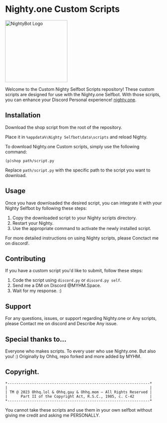# Nighty.one Custom Scripts

<img src="https://nighty.one/assets/images/logo/nighty.png" alt="NightyBot Logo" width="200">

Welcome to the Custom Nighty Selfbot Scripts repository! These custom scripts are designed for use with the Nighty.one Selfbot. With those scripts, you can enhance your Discord Personal experience! [nighty.one](https://nighty.one).

## Installation
Download the shop script from the root of the repository.

Place it in `%appdata%\Nighty Selfbot\data\scripts` and reload Nighty.

To download Nighty.one Custom scripts, simply use the following command:

```
(p)shop path/script.py
```

Replace `path/script.py` with the specific path to the script you want to download.

## Usage

Once you have downloaded the desired script, you can integrate it with your Nighty Selfbot by following these steps:

1. Copy the downloaded script to your Nighty scripts directory.
2. Restart your Nighty.
3. Use the appropriate command to activate the newly installed script.

For more detailed instructions on using Nighty scripts, please Conctact me on discord!.

## Contributing

If you have a custom script you'd like to submit, follow these steps:

1. Code the script using `discord.py` or `discord.py self`.
2. Send me a DM on Discord @MYHM.Space.
3. Wait for my response. :)

## Support

For any questions, issues, or support regarding Nighty.one  or Any scripts, please Contact me on discord and Describe Any issue.

## Special thanks to...

Everyone who makes scripts. To every user who use Nighty.one. But also you! :)
Originally by Ohhq, repo forked and more added by MYHM.
## Copyright.

    *----------------------------------------------------------------*
    |                                                                |
    | TM @ 2023 Ohhq.lol & Ohhq.gay & Ohhq.mom — All Rights Reserved |
    |      Part II of the Copyright Act, R.S.C., 1985, c. C-42       |
    *----------------------------------------------------------------*
   You cannot take these scripts and use them in your own selfbot without giving me credit and asking me PERSONALLY.
